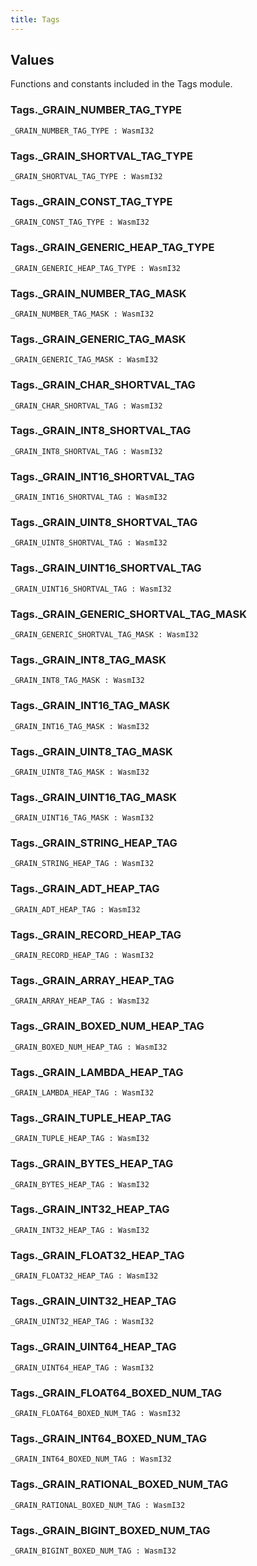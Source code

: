 ```yaml
---
title: Tags
---
```


## Values

Functions and constants included in the Tags module.

### Tags.**_GRAIN_NUMBER_TAG_TYPE**

```grain
_GRAIN_NUMBER_TAG_TYPE : WasmI32
```

### Tags.**_GRAIN_SHORTVAL_TAG_TYPE**

```grain
_GRAIN_SHORTVAL_TAG_TYPE : WasmI32
```

### Tags.**_GRAIN_CONST_TAG_TYPE**

```grain
_GRAIN_CONST_TAG_TYPE : WasmI32
```

### Tags.**_GRAIN_GENERIC_HEAP_TAG_TYPE**

```grain
_GRAIN_GENERIC_HEAP_TAG_TYPE : WasmI32
```

### Tags.**_GRAIN_NUMBER_TAG_MASK**

```grain
_GRAIN_NUMBER_TAG_MASK : WasmI32
```

### Tags.**_GRAIN_GENERIC_TAG_MASK**

```grain
_GRAIN_GENERIC_TAG_MASK : WasmI32
```

### Tags.**_GRAIN_CHAR_SHORTVAL_TAG**

```grain
_GRAIN_CHAR_SHORTVAL_TAG : WasmI32
```

### Tags.**_GRAIN_INT8_SHORTVAL_TAG**

```grain
_GRAIN_INT8_SHORTVAL_TAG : WasmI32
```

### Tags.**_GRAIN_INT16_SHORTVAL_TAG**

```grain
_GRAIN_INT16_SHORTVAL_TAG : WasmI32
```

### Tags.**_GRAIN_UINT8_SHORTVAL_TAG**

```grain
_GRAIN_UINT8_SHORTVAL_TAG : WasmI32
```

### Tags.**_GRAIN_UINT16_SHORTVAL_TAG**

```grain
_GRAIN_UINT16_SHORTVAL_TAG : WasmI32
```

### Tags.**_GRAIN_GENERIC_SHORTVAL_TAG_MASK**

```grain
_GRAIN_GENERIC_SHORTVAL_TAG_MASK : WasmI32
```

### Tags.**_GRAIN_INT8_TAG_MASK**

```grain
_GRAIN_INT8_TAG_MASK : WasmI32
```

### Tags.**_GRAIN_INT16_TAG_MASK**

```grain
_GRAIN_INT16_TAG_MASK : WasmI32
```

### Tags.**_GRAIN_UINT8_TAG_MASK**

```grain
_GRAIN_UINT8_TAG_MASK : WasmI32
```

### Tags.**_GRAIN_UINT16_TAG_MASK**

```grain
_GRAIN_UINT16_TAG_MASK : WasmI32
```

### Tags.**_GRAIN_STRING_HEAP_TAG**

```grain
_GRAIN_STRING_HEAP_TAG : WasmI32
```

### Tags.**_GRAIN_ADT_HEAP_TAG**

```grain
_GRAIN_ADT_HEAP_TAG : WasmI32
```

### Tags.**_GRAIN_RECORD_HEAP_TAG**

```grain
_GRAIN_RECORD_HEAP_TAG : WasmI32
```

### Tags.**_GRAIN_ARRAY_HEAP_TAG**

```grain
_GRAIN_ARRAY_HEAP_TAG : WasmI32
```

### Tags.**_GRAIN_BOXED_NUM_HEAP_TAG**

```grain
_GRAIN_BOXED_NUM_HEAP_TAG : WasmI32
```

### Tags.**_GRAIN_LAMBDA_HEAP_TAG**

```grain
_GRAIN_LAMBDA_HEAP_TAG : WasmI32
```

### Tags.**_GRAIN_TUPLE_HEAP_TAG**

```grain
_GRAIN_TUPLE_HEAP_TAG : WasmI32
```

### Tags.**_GRAIN_BYTES_HEAP_TAG**

```grain
_GRAIN_BYTES_HEAP_TAG : WasmI32
```

### Tags.**_GRAIN_INT32_HEAP_TAG**

```grain
_GRAIN_INT32_HEAP_TAG : WasmI32
```

### Tags.**_GRAIN_FLOAT32_HEAP_TAG**

```grain
_GRAIN_FLOAT32_HEAP_TAG : WasmI32
```

### Tags.**_GRAIN_UINT32_HEAP_TAG**

```grain
_GRAIN_UINT32_HEAP_TAG : WasmI32
```

### Tags.**_GRAIN_UINT64_HEAP_TAG**

```grain
_GRAIN_UINT64_HEAP_TAG : WasmI32
```

### Tags.**_GRAIN_FLOAT64_BOXED_NUM_TAG**

```grain
_GRAIN_FLOAT64_BOXED_NUM_TAG : WasmI32
```

### Tags.**_GRAIN_INT64_BOXED_NUM_TAG**

```grain
_GRAIN_INT64_BOXED_NUM_TAG : WasmI32
```

### Tags.**_GRAIN_RATIONAL_BOXED_NUM_TAG**

```grain
_GRAIN_RATIONAL_BOXED_NUM_TAG : WasmI32
```

### Tags.**_GRAIN_BIGINT_BOXED_NUM_TAG**

```grain
_GRAIN_BIGINT_BOXED_NUM_TAG : WasmI32
```

